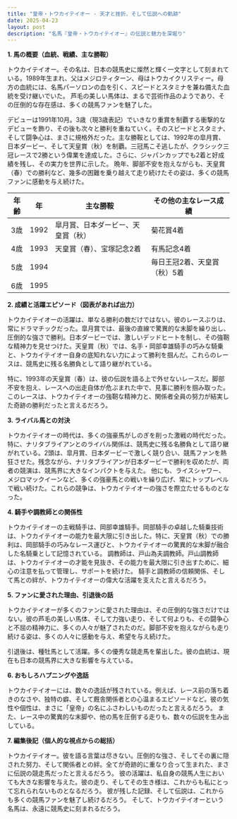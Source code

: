 ```yaml
---
title: "皇帝・トウカイテイオー - 天才と挫折、そして伝説への軌跡"
date: 2025-04-23
layout: post
description: "名馬『皇帝・トウカイテイオー』の伝説と魅力を深堀り"
---
```


**1. 馬の概要（血統、戦績、主な勝鞍）**

トウカイテイオー。その名は、日本の競馬史に燦然と輝く一文字として刻まれている。1989年生まれ、父はメジロティターン、母はトウカイクリスティー。母方の血統には、名馬パーソロンの血を引く、スピードとスタミナを兼ね備えた血統を受け継いでいた。  芦毛の美しい馬体は、まるで芸術作品のようであり、その圧倒的な存在感は、多くの競馬ファンを魅了した。

デビューは1991年10月。3歳（現3歳表記）でいきなり重賞を制覇する衝撃的なデビューを飾り、その後も次々と勝利を重ねていく。そのスピードとスタミナ、そして闘争心は、まさに規格外だった。主な勝鞍としては、1992年の皐月賞、日本ダービー、そして天皇賞（秋）を制覇。三冠馬こそ逃したが、クラシック三冠レースで2勝という偉業を達成した。さらに、ジャパンカップでも2着と好成績を残し、その実力を世界に示した。  晩年、脚部不安を抱えながらも、天皇賞（春）での勝利など、幾多の困難を乗り越えて走り続けたその姿は、多くの競馬ファンに感動を与え続けた。

| 年齢 | 年 | 主な勝鞍                                     | その他の主なレース成績 |
|-----|---|----------------------------------------------|------------------------|
| 3歳 | 1992 | 皐月賞、日本ダービー、天皇賞（秋）            | 菊花賞4着                |
| 4歳 | 1993 | 天皇賞（春）、宝塚記念2着                   | 有馬記念4着               |
| 5歳 | 1994 |                                              | 毎日王冠2着、天皇賞（秋）5着 |
| 6歳 | 1995 |                                              |                       |


**2. 成績と活躍エピソード（図表があれば出力）**

トウカイテイオーの活躍は、単なる勝利の数だけではない。彼のレースぶりは、常にドラマチックだった。皐月賞では、最後の直線で驚異的な末脚を繰り出し、圧倒的な強さで勝利。日本ダービーでは、激しいデッドヒートを制し、その強靭な精神力を見せつけた。天皇賞（秋）では、名手・岡部幸雄騎手の巧みな騎乗と、トウカイテイオー自身の底知れない力によって勝利を掴んだ。これらのレースは、競馬史に残る名勝負として語り継がれている。

特に、1993年の天皇賞（春）は、彼の伝説を語る上で外せないレースだ。脚部不安を抱え、レースへの出走自体が危ぶまれた中で、見事に勝利を掴み取った。このレースは、トウカイテイオーの強靭な精神力と、関係者全員の努力が結実した奇跡の勝利だったと言えるだろう。


**3. ライバル馬との対決**

トウカイテイオーの時代は、多くの強豪馬がしのぎを削った激戦の時代だった。特に、ナリタブライアンとのライバル関係は、競馬史に残る名勝負として語り継がれている。2頭は、皐月賞、日本ダービーで激しく競り合い、競馬ファンを熱狂させた。残念ながら、ナリタブライアンが日本ダービーで勝利を収めたが、両者の競演は、競馬界に大きなインパクトを与えた。  他にも、ライスシャワー、メジロマックイーンなど、多くの強豪馬との戦いを繰り広げ、常にトップレベルで戦い続けた。これらの競争は、トウカイテイオーの強さを際立たせるものとなった。


**4. 騎手や調教師との関係性**

トウカイテイオーの主戦騎手は、岡部幸雄騎手。岡部騎手の卓越した騎乗技術は、トウカイテイオーの能力を最大限に引き出した。特に、天皇賞（秋）での勝利は、岡部騎手の巧みなレース運びと、トウカイテイオーの驚異的な末脚が融合した名騎乗として記憶されている。  調教師は、戸山為夫調教師。戸山調教師は、トウカイテイオーの才能を見抜き、その能力を最大限に引き出すために、細心の注意を払って管理し、サポートを続けた。  騎手と調教師の信頼関係、そして馬との絆が、トウカイテイオーの偉大な活躍を支えたと言えるだろう。


**5. ファンに愛された理由、引退後の話**

トウカイテイオーが多くのファンに愛された理由は、その圧倒的な強さだけではない。彼の芦毛の美しい馬体、そして力強い走り、そして何よりも、その闘争心と不屈の精神力に、多くの人々が魅了されたのだ。脚部不安を抱えながらも走り続ける姿は、多くの人々に感動を与え、希望を与え続けた。

引退後は、種牡馬として活躍。多くの優秀な競走馬を輩出した。彼の血統は、現在も日本の競馬界に大きな影響を与えている。


**6. おもしろハプニングや逸話**

トウカイテイオーには、数々の逸話が残されている。例えば、レース前の落ち着きのなさや、独特の癖、そして厩舎関係者との心温まるエピソードなど。彼の気性や個性は、まさに「皇帝」の名にふさわしいものだったと言えるだろう。  また、レース中の驚異的な末脚や、他の馬を圧倒する走りも、数々の伝説を生み出している。


**7. 編集後記（個人的な視点からの総括）**

トウカイテイオー。彼を語る言葉は尽きない。圧倒的な強さ、そしてその裏に隠された努力、そして関係者との絆。全てが奇跡的に重なり合って生まれた、まさに伝説の競走馬だったと言えるだろう。  彼の活躍は、私自身の競馬人生においても大きな影響を与えた。彼の走り、そしてその生き様は、これからも私にとって忘れられないものとなるだろう。  彼が残した記録、そして伝説は、これからも多くの競馬ファンを魅了し続けるだろう。  そして、トウカイテイオーという名馬は、永遠に競馬史に刻まれるだろう。
